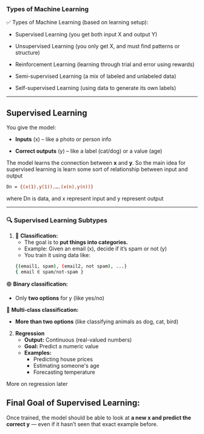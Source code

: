 ### Types of Machine Learning

✅ Types of Machine Learning (based on learning setup):

- Supervised Learning (you get both input X and output Y)

- Unsupervised Learning (you only get X, and must find patterns or structure)

- Reinforcement Learning (learning through trial and error using rewards)

- Semi-supervised Learning (a mix of labeled and unlabeled data)

- Self-supervised Learning (using data to generate its own labels)

---

## Supervised Learning

You give the model:

- **Inputs** (x) – like a photo or person info

- **Correct outputs** (y) – like a label (cat/dog) or a value (age)

The model learns the connection between **x** and **y**. So the main idea for supervised learning is learn some sort of relationship between input and output

```bash
Dn = {(x(1),y(1)),…,(x(n),y(n))}
```

where Dn is data, and x represent input and y represent output

---

### 🔍 Supervised Learning Subtypes

1. 🎯 **Classification:**
   - The goal is to **put things into categories.**
   - Example: Given an email (x), decide if it’s spam or not (y)
   - You train it using data like:
   ```bash
   {(email1, spam), (email2, not spam), ...}
   { email ∈ spam/not-spam }
   ```

🟢 **Binary classification:**

- Only **two options** for y (like yes/no)

🔵 **Multi-class classification:**

- **More than two options** (like classifying animals as dog, cat, bird)

2. **Regression**
   - **Output:** Continuous (real-valued numbers)
   - **Goal:** Predict a numeric value
   - **Examples:**
     - Predicting house prices
     - Estimating someone's age
     - Forecasting temperature

More on regression later

## Final Goal of Supervised Learning:

Once trained, the model should be able to look at **a new x and predict the correct y** — even if it hasn’t seen that exact example before.

